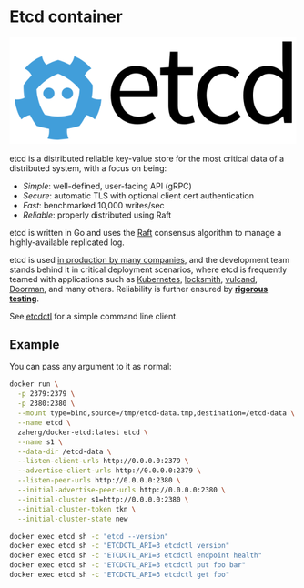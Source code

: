 # Etcd container

![etcd Logo](./images/etcd-horizontal-color.svg)

etcd is a distributed reliable key-value store for the most critical data of a distributed system, with a focus on being:

* *Simple*: well-defined, user-facing API (gRPC)
* *Secure*: automatic TLS with optional client cert authentication
* *Fast*: benchmarked 10,000 writes/sec
* *Reliable*: properly distributed using Raft

etcd is written in Go and uses the [Raft][raft] consensus algorithm to manage a highly-available replicated log.

etcd is used [in production by many companies](https://github.com/etcd-io/etcd/blob/master/Documentation/production-users.md), and the development team stands behind it in critical deployment scenarios, where etcd is frequently teamed with applications such as [Kubernetes][k8s], [locksmith][locksmith], [vulcand][vulcand], [Doorman][doorman], and many others. Reliability is further ensured by [**rigorous testing**](https://github.com/etcd-io/etcd/tree/master/functional).

See [etcdctl][etcdctl] for a simple command line client.

[raft]: https://raft.github.io/
[k8s]: http://kubernetes.io/
[doorman]: https://github.com/youtube/doorman
[locksmith]: https://github.com/coreos/locksmith
[vulcand]: https://github.com/vulcand/vulcand
[etcdctl]: https://github.com/etcd-io/etcd/tree/master/etcdctl

## Example

You can pass any argument to it as normal:

```sh
docker run \
  -p 2379:2379 \
  -p 2380:2380 \
  --mount type=bind,source=/tmp/etcd-data.tmp,destination=/etcd-data \
  --name etcd \
  zaherg/docker-etcd:latest etcd \
  --name s1 \
  --data-dir /etcd-data \
  --listen-client-urls http://0.0.0.0:2379 \
  --advertise-client-urls http://0.0.0.0:2379 \
  --listen-peer-urls http://0.0.0.0:2380 \
  --initial-advertise-peer-urls http://0.0.0.0:2380 \
  --initial-cluster s1=http://0.0.0.0:2380 \
  --initial-cluster-token tkn \
  --initial-cluster-state new
```

```sh
docker exec etcd sh -c "etcd --version"
docker exec etcd sh -c "ETCDCTL_API=3 etcdctl version"
docker exec etcd sh -c "ETCDCTL_API=3 etcdctl endpoint health"
docker exec etcd sh -c "ETCDCTL_API=3 etcdctl put foo bar"
docker exec etcd sh -c "ETCDCTL_API=3 etcdctl get foo"
```